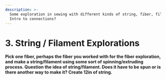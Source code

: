 ```yaml
---
description: >-
  Some exploration in sewing with different kinds of string, fiber, filament.
  Intro to connections?
---
```


# 3. String / Filament Explorations

**Pick one fiber, perhaps the fiber you worked with for the fiber exploration, and make a string/filament using some sort of spinning/extruding process. Question the idea of string/filament. Does it have to be spun or is there another way to make it? Create 12in of string.** 

